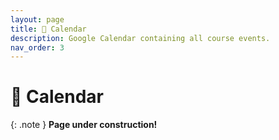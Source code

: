 ```yaml
---
layout: page
title: 📆 Calendar
description: Google Calendar containing all course events.
nav_order: 3
---
```


# 📆 Calendar

{: .note }
**Page under construction!**

<!-- Lectures (<span style="color:#00008B"><b>blue</b></span>) are held in [CENTR 109](https://maps.app.goo.gl/khrN9ekr5LCGdCdM7).
Discussions (<span style="color:#00008B"><b>blue</b></span>) are held in [CENTR 216](https://map.concept3d.com/?id=1005#!m/163044?share).

In-person office hours (<span style="color:#00008B"><b>blue</b></span>) are
held in the HDSI building [Halıcıoğlu Data Science Institute Room 355](https://www.google.com/maps/place/Hal%C4%B1c%C4%B1o%C4%9Flu+Data+Science+Institute/@32.8805676,-117.2363991,17z/data=!3m2!4b1!5s0x80dc06c1dfc237df:0x2baefc1d5cbb43f3!4m6!3m5!1s0x80dc06c1fb192bcb:0x94d4894527b99b21!8m2!3d32.8805631!4d-117.2338242!16s%2Fg%2F11f4_xtk0f?entry=ttu).

For online office hours (<span style="color:#FFA500"><b>orange</b></span>), click on each slot to get the Zoom link for each person's office hours.

<iframe src="https://calendar.google.com/calendar/embed?height=600&wkst=1&ctz=America%2FLos_Angeles&showPrint=0&mode=WEEK&showTitle=0&src=Y19kYjNlMDkxYWU3YmQzM2QxN2UzOTAxZjkwNzgyMzg0NGQ3NDk0YWIwN2RjNDFhOTVlOGVmYTEzMzAxYjNhMjQyQGdyb3VwLmNhbGVuZGFyLmdvb2dsZS5jb20&src=Y18xOTM2M2E1YWJmNWFlNzQ1NWU4NjViZmJiODg4YzI4YjY0ZWMwYzE4YmY5NTc3ZjMzNDU3MTcxYjM1NTQyODA5QGdyb3VwLmNhbGVuZGFyLmdvb2dsZS5jb20&color=%233F51B5&color=%23EF6C00" style="border:solid 1px #777" width="800" height="600" frameborder="0" scrolling="no"></iframe> -->
